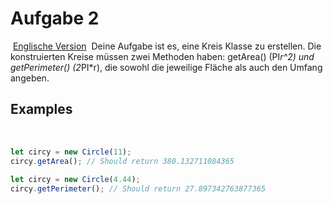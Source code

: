 # Aufgabe 2

​
[Englische Version](https://edabit.com/challenge/Hgb38yhWGwJCMHbRQ)
​
Deine Aufgabe ist es, eine Kreis Klasse zu erstellen. Die konstruierten Kreise müssen zwei Methoden haben: getArea() (PI*r^2) und getPerimeter() (2*PI\*r), die sowohl die jeweilige Fläche als auch den Umfang angeben.
​

## Examples

​

```js
let circy = new Circle(11);
circy.getArea(); // Should return 380.132711084365
​
let circy = new Circle(4.44);
circy.getPerimeter(); // Should return 27.897342763877365
```
